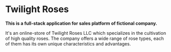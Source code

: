 # Twilight Roses

**This is a full-stack application for sales platform of fictional company.**


It's an online-store of Twilight Roses LLC which specializes in the cultivation of high quality roses.
The company offers a wide range of rose types, each of them has its own unique characteristics and advantages.
